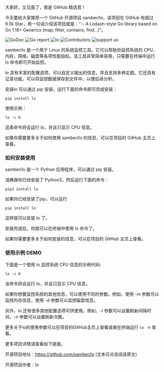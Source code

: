 
大家好，又见面了，我是 GitHub 精选君！

今天要给大家推荐一个 GitHub 开源项目 samber/lo，该项目在 GitHub 有超过 9.5k Star，用一句话介绍该项目就是：“💥  A Lodash-style Go library based on Go 1.18+ Generics (map, filter, contains, find...)”。

![GoDoc](https://godoc.org/github.com/samber/lo?status.svg)
![Go report](https://goreportcard.com/badge/github.com/samber/lo)
![lo](img/logo-full.png)
![Contributors](https://contrib.rocks/image?repo=samber/lo)
![support us](https://c5.patreon.com/external/logo/become_a_patron_button.png)

samber/lo 是一个用于 Linux 的系统监控工具。它可以帮助你监控系统的 CPU，内存，网络，磁盘等各项性能指标。该工具非常简单易用，只需要在终端中运行 lo 命令即可开始监控。

lo 具有丰富的配置选项，可以自定义输出的信息，并且支持多种主题。它还具有记录功能，可以将监控数据保存到文件中，以便后续分析。

安装lo 可以通过 pip 安装，运行下面的命令即可完成安装：
```
pip install lo
```

使用示例：
```
lo -c 0
```
这条命令将会运行 lo，并且只显示 CPU 信息。

如果你需要更多关于如何使用 samber/lo 的信息，可以在项目的 GitHub 主页上查看。



### 如何安装使用

samber/lo 是一个 Python 应用程序，可以通过 pip 安装。

请确保你已经安装了 Python3，然后运行下面的命令：
```
pip3 install lo
```

如果你已经安装了pip，可以运行 
```
pip install lo
```

这样就可以安装 lo 了。

安装完成后，你就可以在终端中使用 lo 命令了。

如果你需要更多关于如何安装的信息，可以在项目的 GitHub 主页上查看。


### 使用示例 DEMO

下面是一个使用 lo 监控系统 CPU 信息的示例代码:
```
lo -c 0
```
该命令将会运行 lo，并且只显示 CPU 信息。

如果你想要监控系统的其他信息，可以使用不同的参数。例如，使用 -m 参数可以监控内存信息，使用 -d 参数可以监控磁盘信息。

另外，lo 还有很多其他配置选项可供使用。例如，-i 参数可以设置刷新间隔时间，-n 参数可以设置刷新次数。

更多关于lo的使用参数可以在项目的GitHub主页上查看或者在终端运行 `lo -h` 查看。


更多项目详情请查看如下链接。

开源项目地址：https://github.com/samber/lo  (文末可点击阅读原文)

开源项目作者：lo

